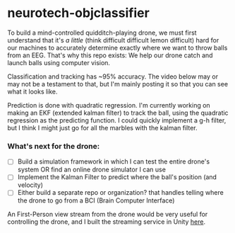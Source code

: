 # neurotech-objclassifier

To build a mind-controlled quidditch-playing drone, we must first understand that it's _a little_ (think difficult difficult lemon difficult) hard for our machines to accurately determine exactly where we want to throw balls from an EEG. That's why this repo exists: We help our drone catch and launch balls using computer vision.

Classification and tracking has ~95% accuracy. The video below may or may not be a testament to that, but I'm mainly posting it so that you can see what it looks like.

Prediction is done with quadratic regression. I'm currently working on making an EKF (extended kalman filter) to track the ball, using the quadratic regression as the predicting function. I could quickly implement a g-h filter, but I think I might just go for all the marbles with the kalman filter.

### What's next for the drone:

- [ ] Build a simulation framework in which I can test the entire drone's system OR find an online drone simulator I can use
- [ ] Implement the Kalman Filter to predict where the ball's position (and velocity)
- [ ] Either build a separate repo or organization? that handles telling where the drone to go from a BCI (Brain Computer Interface)

An First-Person view stream from the drone would be very useful for controlling the drone, and I built the streaming service in Unity [here](http://www.github.com/dhrumilp15/UnityVRStreaming).
